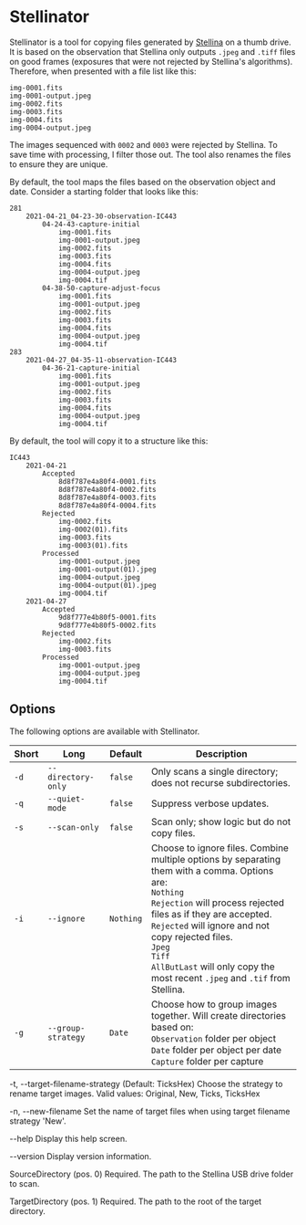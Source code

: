 # Stellinator

Stellinator is a tool for copying files generated by [Stellina](https://vaonis.com/stellina) on a thumb drive. It is based on the observation that Stellina only outputs `.jpeg` and `.tiff` files on good frames (exposures that were not rejected by Stellina's algorithms). Therefore, when presented with a file list like this:

```text
img-0001.fits
img-0001-output.jpeg
img-0002.fits
img-0003.fits
img-0004.fits
img-0004-output.jpeg
```

The images sequenced with `0002` and `0003` were rejected by Stellina. To save time with processing, I filter those out. The tool also renames the files to ensure they are unique.  

By default, the tool maps the files based on the observation object and date. Consider a starting folder that looks like this:

```text
281
    2021-04-21_04-23-30-observation-IC443
        04-24-43-capture-initial
            img-0001.fits
            img-0001-output.jpeg
            img-0002.fits
            img-0003.fits
            img-0004.fits
            img-0004-output.jpeg
            img-0004.tif
        04-38-50-capture-adjust-focus
            img-0001.fits
            img-0001-output.jpeg
            img-0002.fits
            img-0003.fits
            img-0004.fits
            img-0004-output.jpeg
            img-0004.tif
283
    2021-04-27_04-35-11-observation-IC443
        04-36-21-capture-initial
            img-0001.fits
            img-0001-output.jpeg
            img-0002.fits
            img-0003.fits
            img-0004.fits
            img-0004-output.jpeg
            img-0004.tif
```

By default, the tool will copy it to a structure like this:

```
IC443
    2021-04-21
        Accepted
            8d8f787e4a80f4-0001.fits
            8d8f787e4a80f4-0002.fits
            8d8f787e4a80f4-0003.fits
            8d8f787e4a80f4-0004.fits
        Rejected
            img-0002.fits
            img-0002(01).fits
            img-0003.fits
            img-0003(01).fits
        Processed
            img-0001-output.jpeg
            img-0001-output(01).jpeg
            img-0004-output.jpeg
            img-0004-output(01).jpeg
            img-0004.tif
    2021-04-27
        Accepted
            9d8f777e4b80f5-0001.fits
            9d8f777e4b80f5-0002.fits
        Rejected
            img-0002.fits
            img-0003.fits
        Processed
            img-0001-output.jpeg
            img-0004-output.jpeg
            img-0004.tif
```

## Options

The following options are available with Stellinator.

|Short|Long|Default|Description|
|---|---|---|---|
|`-d`|`--directory-only`|`false`|Only scans a single directory; does not recurse subdirectories.|
|`-q`|`--quiet-mode`|`false`|Suppress verbose updates.|
|`-s`|`--scan-only`|`false`|Scan only; show logic but do not copy files.|
|`-i`|`--ignore`|`Nothing`|Choose to ignore files. Combine multiple options by separating them with a comma. Options are:<br>`Nothing`<br>`Rejection` will process rejected files as if they are accepted.<br>`Rejected` will ignore and not copy rejected files.<br>`Jpeg`<br>`Tiff`<br>`AllButLast` will only copy the most recent `.jpeg` and `.tif` from Stellina.|
|`-g`|`--group-strategy`|`Date`|Choose how to group images together. Will create directories based on:<br>`Observation` folder per object<br>`Date` folder per object per date<br>`Capture` folder per capture|
  -t, --target-filename-strategy    (Default: TicksHex) Choose the strategy to
                                    rename target images. Valid values:
                                    Original, New, Ticks, TicksHex

  -n, --new-filename                Set the name of target files when using
                                    target filename strategy 'New'.

  --help                            Display this help screen.

  --version                         Display version information.

  SourceDirectory (pos. 0)          Required. The path to the Stellina USB drive
                                    folder to scan.

  TargetDirectory (pos. 1)          Required. The path to the root of the target
                                    directory.